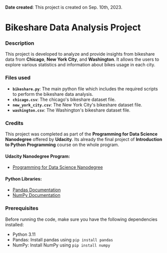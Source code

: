 **Date created**: This project is created on Sep. 10th, 2023.

# Bikeshare Data Analysis Project

### Description
This project is developed to analyze and provide insights from bikeshare data from **Chicago**, **New York City**, and **Washington**. It allows the users to  explore various statistics and information about bikes usage in each city.

### Files used
* **`bikeshare.py`**: The main python file which includes the required scripts to perform the bikeshare data analysis.
* **`chicago.csv`**: The chicago's bikeshare dataset file. 
* **`new_york_city.csv`**: The New York City's bikeshare dataset file. 
* **`washington.csv`**: The Washington's bikeshare dataset file.

### Credits
This project was completed as part of the **Programming for Data Science Nanodegree** offered by **Udacity**. Its already the final project of **Introduction to Python Programming** course on the whole program.

#### Udacity Nanodegree Program:
* [Programming for Data Science Nanodegree](https://www.udacity.com/course/programming-for-data-science-nanodegree--nd104)

#### Python Libraries:
* [Pandas Documentation](https://pandas.pydata.org/docs/)
* [NumPy Documentation](https://numpy.org/install/)

### Prerequisites
Before running the code, make sure you have the following dependencies installed:
* Python 3.11
* Pandas: Install pandas using `pip install pandas`
* NumPy: Install NumPy using `pip install numpy`

